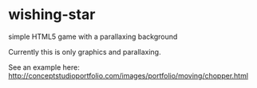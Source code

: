 wishing-star
============

simple HTML5 game with a parallaxing background

Currently this is only graphics and parallaxing. 

See an example here: http://conceptstudioportfolio.com/images/portfolio/moving/chopper.html
